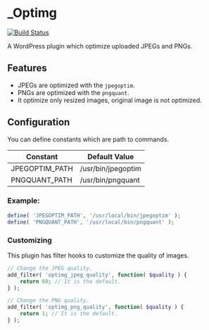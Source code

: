 # _Optimg

[![Build Status](https://travis-ci.org/miya0001/_optimg.svg?branch=master)](https://travis-ci.org/miya0001/_optimg)

A WordPress plugin which optimize uploaded JPEGs and PNGs.

## Features

* JPEGs are optimized with the `jpegoptim`.
* PNGs are optimized with the `pngquant`.
* It optimize only resized images, original image is not optimized.

## Configuration

You can define constants which are path to commands.

| Constant | Default Value |
| -------------- |------------------- |
| JPEGOPTIM_PATH | /usr/bin/jpegoptim |
| PNGQUANT_PATH  | /usr/bin/pngquant  |

### Example:

```php
define( 'JPEGOPTIM_PATH', '/usr/local/bin/jpegoptim' );
define( 'PNGQUANT_PATH', '/usr/local/bin/pngquant' );
```

### Customizing

This plugin has filter hooks to customize the quality of images.

```php
// Change the JPEG quality.
add_filter( 'optimg_jpeg_quality', function( $quality ) {
    return 60; // It is the default.
} );

// Change the PNG quality.
add_filter( 'optimg_png_quality', function( $quality ) {
    return 1; // It is the default.
} );
```

